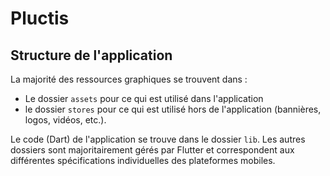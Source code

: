 # Pluctis

## Structure de l'application
La majorité des ressources graphiques se trouvent dans :
 - Le dossier `assets` pour ce qui est utilisé dans l'application
 - le dossier `stores` pour ce qui est utilisé hors de l'application (bannières, logos, vidéos, etc.).

Le code (Dart) de l'application se trouve dans le dossier `lib`. Les autres dossiers sont majoritairement gérés par Flutter et correspondent aux différentes spécifications individuelles des plateformes mobiles.